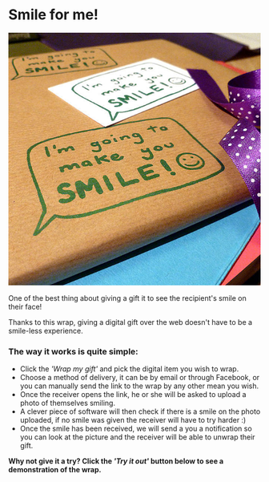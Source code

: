 [title_image]: thumbnails/smile_gift_wrap.jpg "I'm going to make you smile!"

# Smile for me!

![I'm going to make you smile!][title_image]

One of the best thing about giving a gift it to see the recipient's smile on their face!

Thanks to this wrap, giving a digital gift over the web doesn't have to be a smile-less experience.

### The way it works is quite simple:

- Click the *'Wrap my gift'* and pick the digital item you wish to wrap.
- Choose a method of delivery, it can be by email or through Facebook, or you can manually send the link to the wrap by any other mean you wish.
- Once the receiver opens the link, he or she will be asked to upload a photo of themselves smiling.
- A clever piece of software will then check if there is a smile on the photo uploaded, if no smile was given the receiver will have to try harder :)
- Once the smile has been received, we will send a you a notification so you can look at the picture and the receiver will be able to unwrap their gift.

__Why not give it a try? Click the *'Try it out'* button below to see a demonstration of the wrap.__
